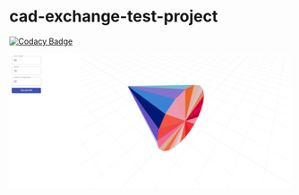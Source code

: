 # cad-exchange-test-project

[![Codacy Badge](https://api.codacy.com/project/badge/Grade/bc071f74f2714d0f9f974283b78a75b8)](https://app.codacy.com/gh/michaellux/cad-exchange-test-project?utm_source=github.com&utm_medium=referral&utm_content=michaellux/cad-exchange-test-project&utm_campaign=Badge_Grade_Settings)

![Скриншот программы](./working_app.png)
